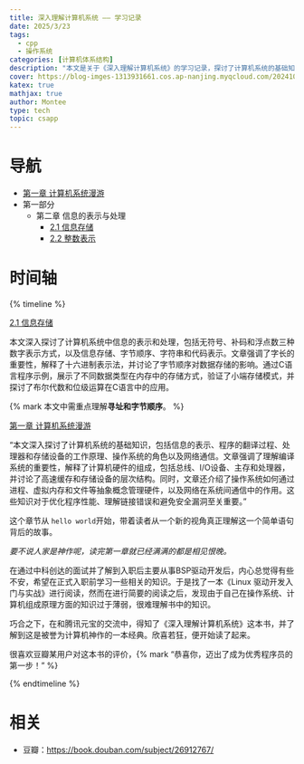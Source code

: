 ```yaml
---
title: 深入理解计算机系统 —— 学习记录
date: 2025/3/23
tags:
  - cpp
  - 操作系统
categories: [计算机体系结构]
description: "本文是关于《深入理解计算机系统》的学习记录，探讨了计算机系统的基础知识，包括信息表示、程序翻译、硬件工作原理、操作系统角色和网络通信。文章强调了理解编译系统的重要性，解释了计算机硬件组成，并讨论了操作系统如何管理硬件。这些知识对优化程序性能、理解链接错误和避免安全漏洞至关重要。作者在准备BSP驱动开发工作时，发现这本书对于弥补操作系统和计算机组成原理方面的知识空白非常有帮助。"
cover: https://blog-imges-1313931661.cos.ap-nanjing.myqcloud.com/20241024171628.png
katex: true
mathjax: true
author: Montee
type: tech
topic: csapp
---
```


# 导航
* [第一章 计算机系统漫游](https://www.montylee.cn/2025/03/25/深入理解计算机系统（一）——%20计算机系统漫游/)
* 第一部分
	* 第二章 信息的表示与处理
		* [2.1 信息存储](https://www.montylee.cn/2025/03/26/深入理解计算机系统（二）——%20信息存储/)
		* [2.2 整数表示](https://www.montylee.cn/2025/03/27/深入理解计算机系统（二）——%20整数表示/)

# 时间轴

{% timeline %}

<!-- node 2025 年 3 月 27 日 -->
[2.1 信息存储](https://www.montylee.cn/2025/03/26/深入理解计算机系统（二）——%20信息存储/)

本文深入探讨了计算机系统中信息的表示和处理，包括无符号、补码和浮点数三种数字表示方式，以及信息存储、字节顺序、字符串和代码表示。文章强调了字长的重要性，解释了十六进制表示法，并讨论了字节顺序对数据存储的影响。通过C语言程序示例，展示了不同数据类型在内存中的存储方式，验证了小端存储模式，并探讨了布尔代数和位级运算在C语言中的应用。

{% mark 本文中需重点理解**寻址和字节顺序**。 %}

<!-- node 2025 年 3 月 25 日 -->
[第一章 计算机系统漫游](https://www.montylee.cn/2025/03/25/深入理解计算机系统（一）——%20计算机系统漫游/)

“本文深入探讨了计算机系统的基础知识，包括信息的表示、程序的翻译过程、处理器和存储设备的工作原理、操作系统的角色以及网络通信。文章强调了理解编译系统的重要性，解释了计算机硬件的组成，包括总线、I/O设备、主存和处理器，并讨论了高速缓存和存储设备的层次结构。同时，文章还介绍了操作系统如何通过进程、虚拟内存和文件等抽象概念管理硬件，以及网络在系统间通信中的作用。这些知识对于优化程序性能、理解链接错误和避免安全漏洞至关重要。”

这个章节从 `hello world`开始，带着读者从一个新的视角真正理解这一个简单语句背后的故事。

*要不说人家是神作呢，读完第一章就已经满满的都是相见恨晚。*

<!-- node 2025 年 3 月 24 日 -->
在通过中科创达的面试并了解到入职后主要从事BSP驱动开发后，内心总觉得有些不安，希望在正式入职前学习一些相关的知识。于是找了一本《Linux 驱动开发入门与实战》进行阅读，然而在进行简要的阅读之后，发现由于自己在操作系统、计算机组成原理方面的知识过于薄弱，很难理解书中的知识。

巧合之下，在和腾讯元宝的交流中，得知了《深入理解计算机系统》这本书，并了解到这是被誉为计算机神作的一本经典。欣喜若狂，便开始读了起来。

很喜欢豆瓣某用户对这本书的评价，{% mark “恭喜你，迈出了成为优秀程序员的第一步！” %}

{% endtimeline %}

# 相关
* 豆瓣：https://book.douban.com/subject/26912767/